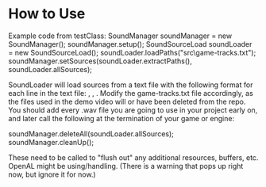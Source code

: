 # How to Use


Example code from testClass:
  	SoundManager soundManager = new SoundManager();
  	soundManager.setup();
  	SoundSourceLoad soundLoader = new SoundSourceLoad();
  	soundLoader.loadPaths("src\\game-tracks.txt");
  	soundManager.setSources(soundLoader.extractPaths(), soundLoader.allSources);
    
  SoundLoader will load sources from a text file with the following format for each line in the text file: <trackName>, <resourcePath>, <canLoop>.
  Modify the game-tracks.txt file accordingly, as the files used in the demo video will or have been deleted from the repo.
  You should add every .wav file you are going to use in your project early on, and later call the following at the termination of your game or engine: 
   
  soundManager.deleteAll(soundLoader.allSources);
  soundManager.cleanUp();
    
  These need to be called to "flush out" any additional resources, buffers, etc. OpenAL might be using/handling.
  (There is a warning that pops up right now, but ignore it for now.)
